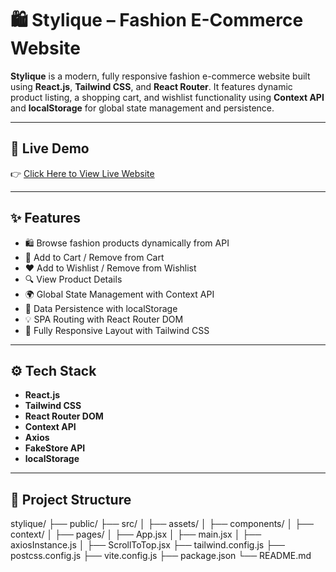 # 🛍️ Stylique – Fashion E-Commerce Website

**Stylique** is a modern, fully responsive fashion e-commerce website built using **React.js**, **Tailwind CSS**, and **React Router**. It features dynamic product listing, a shopping cart, and wishlist functionality using **Context API** and **localStorage** for global state management and persistence.

---

## 🔗 Live Demo

👉 [Click Here to View Live Website](https://styliquee.netlify.app/)

---

## ✨ Features

- 🛍️ Browse fashion products dynamically from API  
- 🛒 Add to Cart / Remove from Cart  
- ❤️ Add to Wishlist / Remove from Wishlist  
- 🔍 View Product Details  
- 🌍 Global State Management with Context API  
- 💾 Data Persistence with localStorage  
- 💡 SPA Routing with React Router DOM  
- 📱 Fully Responsive Layout with Tailwind CSS  

---

## ⚙️ Tech Stack

- **React.js**  
- **Tailwind CSS**  
- **React Router DOM**  
- **Context API**  
- **Axios**  
- **FakeStore API**  
- **localStorage**  

---

## 📁 Project Structure

stylique/
├── public/
├── src/
│   ├── assets/
│   ├── components/
│   ├── context/
│   ├── pages/
│   ├── App.jsx
│   ├── main.jsx
│   ├── axiosInstance.js
│   ├── ScrollToTop.jsx
├── tailwind.config.js
├── postcss.config.js
├── vite.config.js
├── package.json
└── README.md


